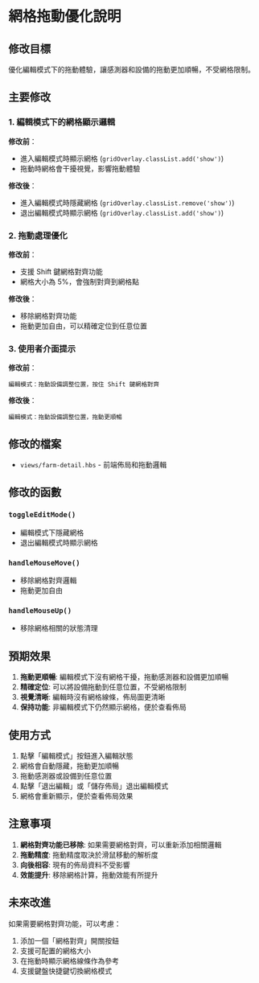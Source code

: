 # 網格拖動優化說明

## 修改目標

優化編輯模式下的拖動體驗，讓感測器和設備的拖動更加順暢，不受網格限制。

## 主要修改

### 1. 編輯模式下的網格顯示邏輯

**修改前**：
- 進入編輯模式時顯示網格 (`gridOverlay.classList.add('show')`)
- 拖動時網格會干擾視覺，影響拖動體驗

**修改後**：
- 進入編輯模式時隱藏網格 (`gridOverlay.classList.remove('show')`)
- 退出編輯模式時顯示網格 (`gridOverlay.classList.add('show')`)

### 2. 拖動處理優化

**修改前**：
- 支援 Shift 鍵網格對齊功能
- 網格大小為 5%，會強制對齊到網格點

**修改後**：
- 移除網格對齊功能
- 拖動更加自由，可以精確定位到任意位置

### 3. 使用者介面提示

**修改前**：
```
編輯模式：拖動設備調整位置，按住 Shift 鍵網格對齊
```

**修改後**：
```
編輯模式：拖動設備調整位置，拖動更順暢
```

## 修改的檔案

- `views/farm-detail.hbs` - 前端佈局和拖動邏輯

## 修改的函數

### `toggleEditMode()`
- 編輯模式下隱藏網格
- 退出編輯模式時顯示網格

### `handleMouseMove()`
- 移除網格對齊邏輯
- 拖動更加自由

### `handleMouseUp()`
- 移除網格相關的狀態清理

## 預期效果

1. **拖動更順暢**: 編輯模式下沒有網格干擾，拖動感測器和設備更加順暢
2. **精確定位**: 可以將設備拖動到任意位置，不受網格限制
3. **視覺清晰**: 編輯時沒有網格線條，佈局圖更清晰
4. **保持功能**: 非編輯模式下仍然顯示網格，便於查看佈局

## 使用方式

1. 點擊「編輯模式」按鈕進入編輯狀態
2. 網格會自動隱藏，拖動更加順暢
3. 拖動感測器或設備到任意位置
4. 點擊「退出編輯」或「儲存佈局」退出編輯模式
5. 網格會重新顯示，便於查看佈局效果

## 注意事項

1. **網格對齊功能已移除**: 如果需要網格對齊，可以重新添加相關邏輯
2. **拖動精度**: 拖動精度取決於滑鼠移動的解析度
3. **向後相容**: 現有的佈局資料不受影響
4. **效能提升**: 移除網格計算，拖動效能有所提升

## 未來改進

如果需要網格對齊功能，可以考慮：

1. 添加一個「網格對齊」開關按鈕
2. 支援可配置的網格大小
3. 在拖動時顯示網格線條作為參考
4. 支援鍵盤快捷鍵切換網格模式
